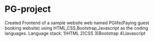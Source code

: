 # PG-project
Created Frontend of a sample website web named PGlife(Paying guest booking website) using HTML,CSS,Bootstrap,Javascript as the coding languages.
Language stack:
1)HTML
2)CSS
3)Bootstrap
4)Javascript
